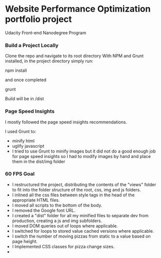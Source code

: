 # Website Performance Optimization portfolio project

Udacity Front-end Nanodegree Program

### Build a Project Locally

Clone the repo and navigate to its root directory
With NPM and Grunt installed, in the project directory simply run:

  npm install

and once completed

  grunt

Build will be in /dist

### Page Speed Insights

I mostly followed the page speed insights recommendations.

I used Grunt to:
+ minify html
+ uglify javascript
+ I tried to use Grunt to minify images but it did not do a good enough job for page speed insights so I had to modify images by hand and place them in the dist/img folder


### 60 FPS Goal

+ I restructured the project, distributing the contents of the "views" folder to fit into the folder structure of the root, css, img and js folders.
+ I inlined all the css files between style tags in the head of the appropriate HTML files.
+ I moved all scripts to the bottom of the body.
+ I removed the Google font URL.
+ I created a "dist" folder for all my minified files to separate dev from production, creating a js and img subfolders.
+ I moved DOM queries out of loops where applicable.
+ I switched for loops to stored value cached versions where applicable.
+ I switch the number of moving pizzas from static to a value based on page height.
+ I Implemented CSS classes for pizza change sizes.
+

